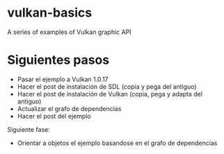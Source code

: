 # vulkan-basics
A series of examples of Vulkan graphic API



# Siguientes pasos

- Pasar el ejemplo a Vulkan 1.0.17
- Hacer el post de instalación de SDL (copia y pega del antiguo)
- Hacer el post de instalación de Vulkan (copia, pega y adapta del antiguo)
- Actualizar el grafo de dependencias
- Hacer el post del ejemplo


Siguiente fase:
- Orientar a objetos el ejemplo basandose en el grafo de dependencias

